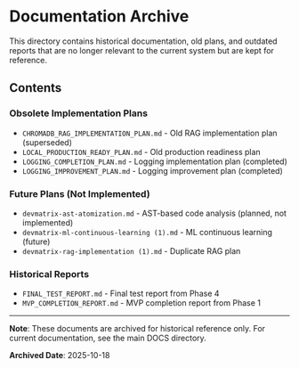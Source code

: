 # Documentation Archive

This directory contains historical documentation, old plans, and outdated reports that are no longer relevant to the current system but are kept for reference.

## Contents

### Obsolete Implementation Plans
- `CHROMADB_RAG_IMPLEMENTATION_PLAN.md` - Old RAG implementation plan (superseded)
- `LOCAL_PRODUCTION_READY_PLAN.md` - Old production readiness plan
- `LOGGING_COMPLETION_PLAN.md` - Logging implementation plan (completed)
- `LOGGING_IMPROVEMENT_PLAN.md` - Logging improvement plan (completed)

### Future Plans (Not Implemented)
- `devmatrix-ast-atomization.md` - AST-based code analysis (planned, not implemented)
- `devmatrix-ml-continuous-learning (1).md` - ML continuous learning (future)
- `devmatrix-rag-implementation (1).md` - Duplicate RAG plan

### Historical Reports
- `FINAL_TEST_REPORT.md` - Final test report from Phase 4
- `MVP_COMPLETION_REPORT.md` - MVP completion report from Phase 1

---

**Note**: These documents are archived for historical reference only. For current documentation, see the main DOCS directory.

**Archived Date**: 2025-10-18
